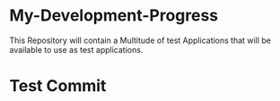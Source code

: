 # My-Development-Progress
This Repository will contain a Multitude of test Applications that will be available to use as test applications.
# Test Commit

